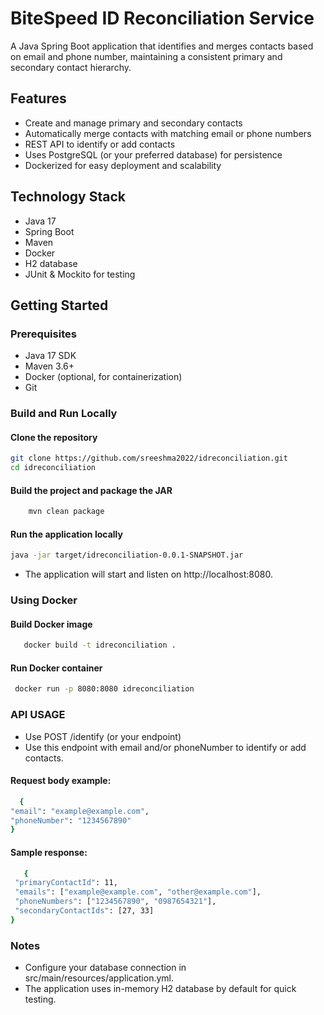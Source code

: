 # BiteSpeed ID Reconciliation Service

A Java Spring Boot application that identifies and merges contacts based on email and phone number, maintaining a consistent primary and secondary contact hierarchy.

## Features

- Create and manage primary and secondary contacts
- Automatically merge contacts with matching email or phone numbers
- REST API to identify or add contacts
- Uses PostgreSQL (or your preferred database) for persistence
- Dockerized for easy deployment and scalability

## Technology Stack

- Java 17
- Spring Boot
- Maven
- Docker
- H2 database
- JUnit & Mockito for testing

## Getting Started

### Prerequisites

- Java 17 SDK
- Maven 3.6+
- Docker (optional, for containerization)
- Git

### Build and Run Locally

#### Clone the repository

```bash
git clone https://github.com/sreeshma2022/idreconciliation.git
cd idreconciliation
```

#### Build the project and package the JAR

  ```bash
      mvn clean package
  ```
#### Run the application locally
```bash
java -jar target/idreconciliation-0.0.1-SNAPSHOT.jar
```
- The application will start and listen on http://localhost:8080.

### Using Docker

#### Build Docker image
```bash
   docker build -t idreconciliation .
```
#### Run Docker container

```bash
 docker run -p 8080:8080 idreconciliation
```

### API USAGE
 - Use POST /identify (or your endpoint)
 - Use this endpoint with email and/or phoneNumber to identify or add contacts.
  #### Request body example:
   ``` bash
     {
  "email": "example@example.com",
  "phoneNumber": "1234567890"
}
   ```
#### Sample response:
 ``` bash
    {
  "primaryContactId": 11,
  "emails": ["example@example.com", "other@example.com"],
  "phoneNumbers": ["1234567890", "0987654321"],
  "secondaryContactIds": [27, 33]
}
```

### Notes
 - Configure your database connection in src/main/resources/application.yml.
 - The application uses in-memory H2 database by default for quick testing.

